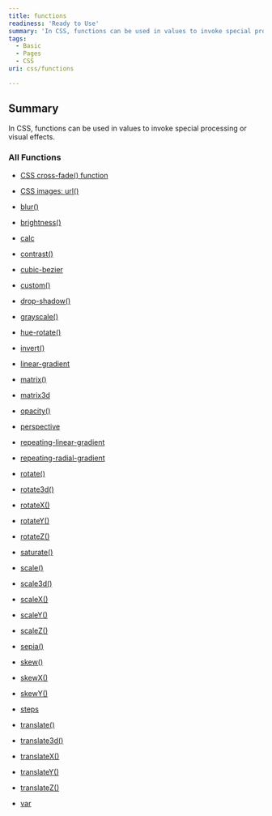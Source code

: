 ```yaml
---
title: functions
readiness: 'Ready to Use'
summary: 'In CSS, functions can be used in values to invoke special processing or visual effects.'
tags:
  - Basic
  - Pages
  - CSS
uri: css/functions

---
```

## Summary

In CSS, functions can be used in values to invoke special processing or visual effects.

### All Functions

-   [CSS cross-fade() function](/css/functions/cross-fade)
-   [CSS images: url()](/css/functions/url())
-   [blur()](/css/functions/blur)
-   [brightness()](/css/functions/brightness)
-   [calc](/css/functions/calc)
-   [contrast()](/css/functions/contrast)
-   [cubic-bezier](/css/functions/cubic-bezier)
-   [custom()](/css/functions/custom)
-   [drop-shadow()](/css/functions/drop-shadow)
-   [grayscale()](/css/functions/grayscale)
-   [hue-rotate()](/css/functions/hue-rotate)
-   [invert()](/css/functions/invert)
-   [linear-gradient](/css/functions/linear-gradient)
-   [matrix()](/css/functions/matrix())
-   [matrix3d](/css/functions/matrix3d)
-   [opacity()](/css/functions/opacity)
-   [perspective](/css/functions/perspective)
-   [repeating-linear-gradient](/css/functions/repeating-linear-gradient)
-   [repeating-radial-gradient](/css/functions/repeating-radial-gradient)
-   [rotate()](/css/functions/rotate())
-   [rotate3d()](/css/functions/rotate3d())

-   [rotateX()](/css/functions/rotateX())
-   [rotateY()](/css/functions/rotateY())
-   [rotateZ()](/css/functions/rotateZ())
-   [saturate()](/css/functions/saturate)
-   [scale()](/css/functions/scale())
-   [scale3d()](/css/functions/scale3d())
-   [scaleX()](/css/functions/scaleX())
-   [scaleY()](/css/functions/scaleY())
-   [scaleZ()](/css/functions/scaleZ())
-   [sepia()](/css/functions/sepia)
-   [skew()](/css/functions/skew())
-   [skewX()](/css/functions/skewX())
-   [skewY()](/css/functions/skewY())
-   [steps](/css/functions/steps)
-   [translate()](/css/functions/translate())
-   [translate3d()](/css/functions/translate3d())
-   [translateX()](/css/functions/translateX())
-   [translateY()](/css/functions/translateY())
-   [translateZ()](/css/functions/translateZ())
-   [var](/css/functions/var)

